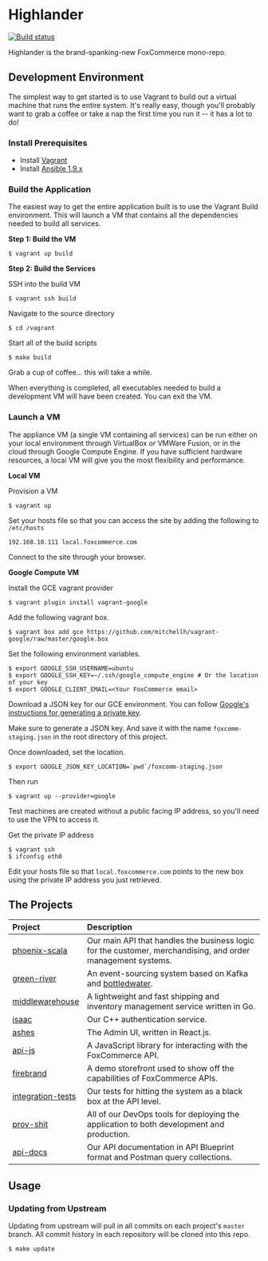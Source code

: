 # Highlander

[![Build status](https://badge.buildkite.com/dac897cf8947d04db75c127e62971ac46e1d2211398a302568.svg)](https://buildkite.com/foxcommerce/highlander)

Highlander is the brand-spanking-new FoxCommerce mono-repo.

## Development Environment

The simplest way to get started is to use Vagrant to build out a virtual
machine that runs the entire system. It's really easy, though you'll
probably want to grab a coffee or take a nap the first time you run it -- it
has a lot to do!

### Install Prerequisites

- Install [Vagrant](https://www.vagrantup.com)
- Install [Ansible 1.9.x](http://docs.ansible.com/ansible/intro_installation.html#installation)

### Build the Application

The easiest way to get the entire application built is to use the Vagrant Build
environment. This will launch a VM that contains all the dependencies needed to
build all services.

**Step 1: Build the VM**

```
$ vagrant up build
```

**Step 2: Build the Services**

SSH into the build VM

    $ vagrant ssh build

Navigate to the source directory

    $ cd /vagrant

Start all of the build scripts

    $ make build

Grab a cup of coffee... this will take a while.

When everything is completed, all executables needed to build a development VM
will have been created. You can exit the VM.

### Launch a VM

The appliance VM (a single VM containing all services) can be run either on your
local environment through VirtualBox or VMWare Fusion, or in the cloud through
Google Compute Engine. If you have sufficient hardware resources, a local VM
will give you the most flexibility and performance.

**Local VM**

Provision a VM

    $ vagrant up

Set your hosts file so that you can access the site by adding the following to `/etc/hosts`

    192.168.10.111 local.foxcommerce.com

Connect to the site through your browser.

**Google Compute VM**

Install the GCE vagrant provider

    $ vagrant plugin install vagrant-google

Add the following vagrant box.

    $ vagrant box add gce https://github.com/mitchellh/vagrant-google/raw/master/google.box

Set the following environment variables.

    $ export GOOGLE_SSH_USERNAME=ubuntu
    $ export GOOGLE_SSH_KEY=~/.ssh/google_compute_engine # Or the location of your key
    $ export GOOGLE_CLIENT_EMAIL=<Your FoxCommerce email>

Download a JSON key for our GCE environment. You can follow
[Google's instructions for generating a private key](https://cloud.google.com/storage/docs/authentication#generating-a-private-key).

Make sure to generate a JSON key. And save it with the name `foxcomm-staging.json` in the root directory of this project.

Once downloaded, set the location.

    $ export GOOGLE_JSON_KEY_LOCATION=`pwd`/foxcomm-staging.json

Then run

    $ vagrant up --provider=google

Test machines are created without a public facing IP address, so you'll need to use the VPN to access it.

Get the private IP address

    $ vagrant ssh
    $ ifconfig eth0

Edit your hosts file so that `local.foxcommerce.com` points to the new box using the private IP address you just retrieved.

## The Projects

| Project                                | Description                                                                                                  |
|:---------------------------------------|:-------------------------------------------------------------------------------------------------------------|
| [phoenix-scala](phoenix-scala)         | Our main API that handles the business logic for the customer, merchandising, and order management systems.  |
| [green-river](green-river)             | An event-sourcing system based on Kafka and [bottledwater](https://github.com/confluentinc/bottledwater-pg). |
| [middlewarehouse](middlewarehouse)     | A lightweight and fast shipping and inventory management service written in Go.                              |
| [isaac](isaac)                         | Our C++ authentication service.                                                                              |
| [ashes](ashes)                         | The Admin UI, written in React.js.                                                                           |
| [api-js](api-js)                       | A JavaScript library for interacting with the FoxCommerce API.                                               |
| [firebrand](firebrand)                 | A demo storefront used to show off the capabilities of FoxCommerce APIs.                                     |
| [integration-tests](integration-tests) | Our tests for hitting the system as a black box at the API level.                                            |
| [prov-shit](prov-shit)                 | All of our DevOps tools for deploying the application to both development and production.                    |
| [api-docs](api-docs)                   | Our API documentation in API Blueprint format and Postman query collections.                                 |

## Usage

### Updating from Upstream

Updating from upstream will pull in all commits on each project's `master`
branch. All commit history in each repository will be cloned into this repo.

```
$ make update
```
